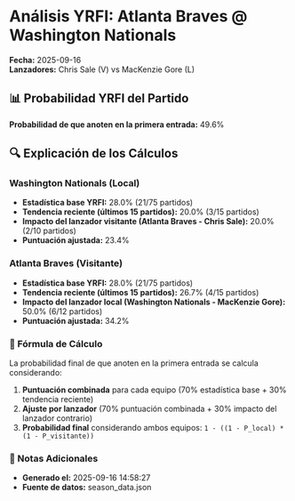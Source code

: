 # Análisis YRFI: Atlanta Braves @ Washington Nationals

**Fecha:** 2025-09-16  
**Lanzadores:** Chris Sale (V) vs MacKenzie Gore (L)

## 📊 Probabilidad YRFI del Partido

**Probabilidad de que anoten en la primera entrada:** 49.6%

## 🔍 Explicación de los Cálculos

### Washington Nationals (Local)
- **Estadística base YRFI:** 28.0% (21/75 partidos)
- **Tendencia reciente (últimos 15 partidos):** 20.0% (3/15 partidos)
- **Impacto del lanzador visitante (Atlanta Braves - Chris Sale):** 20.0% (2/10 partidos)
- **Puntuación ajustada:** 23.4%

### Atlanta Braves (Visitante)
- **Estadística base YRFI:** 28.0% (21/75 partidos)
- **Tendencia reciente (últimos 15 partidos):** 26.7% (4/15 partidos)
- **Impacto del lanzador local (Washington Nationals - MacKenzie Gore):** 50.0% (6/12 partidos)
- **Puntuación ajustada:** 34.2%

### 📝 Fórmula de Cálculo

La probabilidad final de que anoten en la primera entrada se calcula considerando:
1. **Puntuación combinada** para cada equipo (70% estadística base + 30% tendencia reciente)
2. **Ajuste por lanzador** (70% puntuación combinada + 30% impacto del lanzador contrario)
3. **Probabilidad final** considerando ambos equipos: `1 - ((1 - P_local) * (1 - P_visitante))`

### 📌 Notas Adicionales

- **Generado el:** 2025-09-16 14:58:27
- **Fuente de datos:** season_data.json
